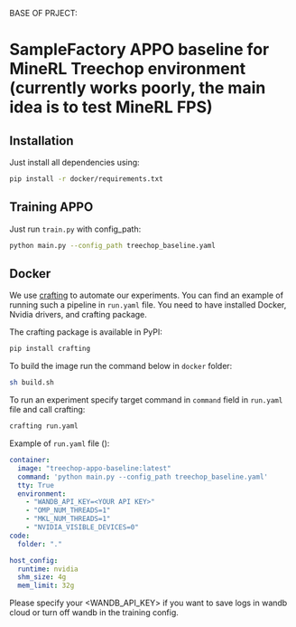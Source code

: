  BASE OF PRJECT: 
# SampleFactory APPO baseline for MineRL Treechop environment (currently works poorly, the main idea is to test MineRL FPS)


## Installation
Just install all dependencies using:
```bash
pip install -r docker/requirements.txt
```

## Training APPO
Just run ```train.py``` with config_path:
```bash
python main.py --config_path treechop_baseline.yaml
```


## Docker 
We use [crafting](https://pypi.org/project/crafting/) to automate our experiments. 
You can find an example of running such a pipeline in ```run.yaml``` file. 
You need to have installed Docker, Nvidia drivers, and crafting package. 

The crafting package is available in PyPI:
```bash
pip install crafting
```


To build the image run the command below in ```docker``` folder:
```bash
sh build.sh
```

To run an experiment specify target command in ```command``` field in ```run.yaml``` file and call crafting:
```bash
crafting run.yaml
```

Example of ```run.yaml``` file ():
```yaml
container:
  image: "treechop-appo-baseline:latest"
  command: 'python main.py --config_path treechop_baseline.yaml'
  tty: True
  environment:
    - "WANDB_API_KEY=<YOUR API KEY>"
    - "OMP_NUM_THREADS=1"
    - "MKL_NUM_THREADS=1"
    - "NVIDIA_VISIBLE_DEVICES=0"
code:
  folder: "."

host_config:
  runtime: nvidia
  shm_size: 4g
  mem_limit: 32g
```

Please specify your <WANDB_API_KEY> if you want to save logs in wandb cloud or turn off wandb in the training config.
